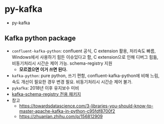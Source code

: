 # py-kafka
- py-kafka

## Kafka python package
- `confluent-kafka-python`: confluent 공식, C extension 활용, 처리속도 빠름, Windows에서 사용하기 힘든 이슈있다고 함, C extension으로 인해 디버그 힘듦, 비동기처리시 시간순 제어 가능. schema-registry 지원
	- **모르겠으면 이거 쓰면 된다.**
- `kafka-python`: pure python, 쓰기 편함, confluent-kafka-python에 비해 느림, 속도 개선이 필요한 경우 변경 필요. 비동기처리시 시간순 제어 불가.
- `pykafka`: 2018년 이후 유지보수 미비
- [kafka-schema-registry 전용 패키지](https://pypi.org/project/kafka-schema-registry/)
- 참고
	- https://towardsdatascience.com/3-libraries-you-should-know-to-master-apache-kafka-in-python-c95fdf8700f2
	- https://zhuanlan.zhihu.com/p/156812909
